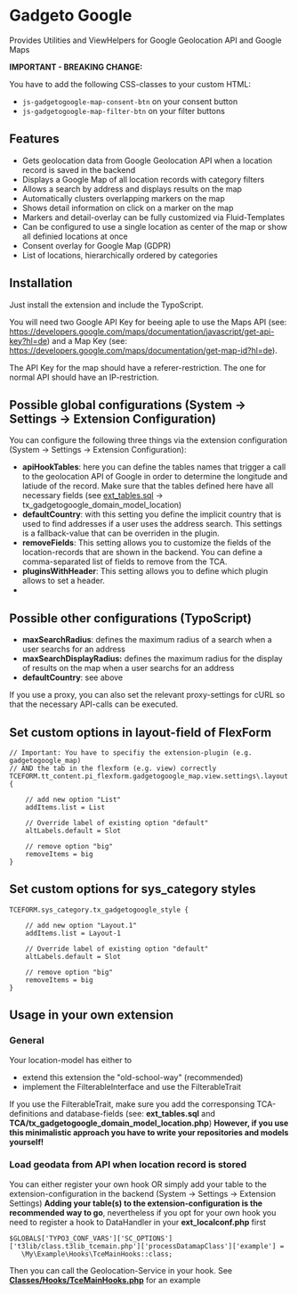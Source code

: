 # Gadgeto Google
Provides Utilities and ViewHelpers for Google Geolocation API and Google Maps

**IMPORTANT - BREAKING CHANGE:**

You have to add the following CSS-classes to your custom HTML:
* ```js-gadgetogoogle-map-consent-btn``` on your consent button
* ```js-gadgetogoogle-map-filter-btn``` on your filter buttons

## Features
* Gets geolocation data from Google Geolocation API when a location record is saved in the backend
* Displays a Google Map of all location records with category filters
* Allows a search by address and displays results on the map
* Automatically clusters overlapping markers on the map
* Shows detail information on click on a marker on the map
* Markers and detail-overlay can be fully customized via Fluid-Templates
* Can be configured to use a single location as center of the map or show all definied locations at once
* Consent overlay for Google Map (GDPR)
* List of locations, hierarchically ordered by categories

## Installation
Just install the extension and include the TypoScript.

You will need two Google API Key for beeing aple to use the Maps API (see: https://developers.google.com/maps/documentation/javascript/get-api-key?hl=de)
and a Map Key (see: https://developers.google.com/maps/documentation/get-map-id?hl=de).

The API Key for the map should have a referer-restriction.
The one for normal API should have an IP-restriction.

## Possible global configurations (System -> Settings -> Extension Configuration)
You can configure the following three things via the extension configuration (System -> Settings -> Extension Configuration):

* **apiHookTables**: here you can define the tables names that trigger a call to the geolocation API of Google in order to determine the longitude and latiude of the record.
Make sure that the tables defined here have all necessary fields (see [ext_tables.sql]() -> tx_gadgetogoogle_domain_model_location)
* **defaultCountry**: with this setting you define the implicit country that is used to find addresses if a user uses the address search.
This settings is a fallback-value that can be overriden in the plugin.
* **removeFields**: This setting allows you to customize the fields of the location-records that are shown in the backend.
You can define a comma-separated list of fields to remove from the TCA.
* **pluginsWithHeader**: This setting allows you to define which plugin allows to set a header.
*
## Possible other configurations (TypoScript)
* **maxSearchRadius**: defines the maximum radius of a search when a user searchs for an address
* **maxSearchDisplayRadius:** defines the maximum radius for the display of results on the map when a user searchs for an address
* **defaultCountry**: see above

If you use a proxy, you can also set the relevant proxy-settings for cURL so that the necessary API-calls can be executed.

## Set custom options in layout-field of FlexForm
```
// Important: You have to specifiy the extension-plugin (e.g. gadgetogoogle_map)
// AND the tab in the flexform (e.g. view) correctly
TCEFORM.tt_content.pi_flexform.gadgetogoogle_map.view.settings\.layout {

    // add new option "List"
    addItems.list = List

    // Override label of existing option "default"
    altLabels.default = Slot

    // remove option "big"
    removeItems = big
}
```

## Set custom options for sys_category styles
```
TCEFORM.sys_category.tx_gadgetogoogle_style {

    // add new option "Layout.1"
    addItems.list = Layout-1

    // Override label of existing option "default"
    altLabels.default = Slot

    // remove option "big"
    removeItems = big
}
```

## Usage in your own extension
### General
Your location-model has either to
* extend this extension the "old-school-way" (recommended)
* implement the FilterableInterface and use the FilterableTrait

If you use the FilterableTrait, make sure you add the corresponsing TCA-definitions and database-fields (see: **ext_tables.sql** and **TCA/tx_gadgetogoogle_domain_model_location.php**)
**However, if you use this minimalistic approach you have to write your repositories and models yourself!**

### Load geodata from API when location record is stored
You can either register your own hook OR simply add your table to the extension-configuration in the backend (System -> Settings -> Extension Settings)
**Adding your table(s) to the extension-configuration is the recommended way to go**, nevertheless if you opt for your own hook
you need to register a hook to DataHandler in your **ext_localconf.php** first
```
$GLOBALS['TYPO3_CONF_VARS']['SC_OPTIONS']['t3lib/class.t3lib_tcemain.php']['processDatamapClass']['example'] =
   \My\Example\Hooks\TceMainHooks::class;
```
Then you can call the Geolocation-Service in your hook. See **[Classes/Hooks/TceMainHooks.php]()** for an example
